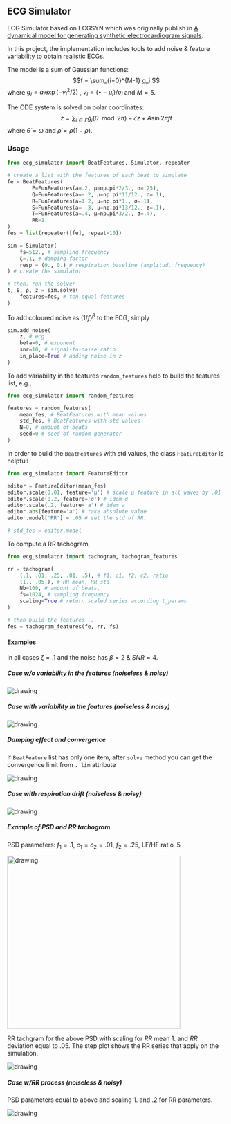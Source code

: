 ## ECG Simulator

ECG Simulator based on ECGSYN which was originally publish in [A dynamical model for generating synthetic electrocardiogram signals](https://ieeexplore.ieee.org/document/1186732). 

In this project, the implementation includes tools to add noise & feature variability to obtain realistic ECGs.

The model is a sum of Gaussian functions:
$$f = \sum_{i=0}^{M-1} g_i $$
where $g_i = a_i  \exp (-{v_i}^2/2)$ , $v_i = (\bullet -\mu_i)/\sigma_i$ and $M=5$.

The ODE system is solved on polar coordinates:
$$\dot{z} = \sum_{i\in\Gamma} \dot{g}_i(\theta\mod{2\pi}) - \zeta z + A \sin 2 \pi f t $$
where $\dot{\theta} = \omega$ and $\dot{\rho} = \rho (1 - \rho)$.

### Usage
```python
from ecg_simulator import BeatFeatures, Simulator, repeater

# create a list with the features of each beat to simulate
fe = BeatFeatures(
        P=FunFeatures(a=.2, μ=np.pi*2/3., σ=.25),
        Q=FunFeatures(a=-.2, μ=np.pi*11/12., σ=.1),
        R=FunFeatures(a=1.2, μ=np.pi*1., σ=.1),
        S=FunFeatures(a=-.3, μ=np.pi*13/12., σ=.1),
        T=FunFeatures(a=.4, μ=np.pi*3/2., σ=.4),
        RR=1.
)
fes = list(repeater([fe], repeat=10))

sim = Simulator(
    fs=512., # sampling frequency
    ζ=.1, # damping factor
    resp = (0., 0.) # respiration baseline (amplitud, frequency)
) # create the simulator

# then, run the solver
t, θ, ρ, z = sim.solve(
    features=fes, # ten equal features
)

```

To add coloured noise as $(1/f)^\beta$ to the ECG, simply

```python
sim.add_noise(
    z, # ecg
    beta=0, # exponent
    snr=10, # signal-to-noise ratio
    in_place=True # adding noise in z
)
```

To add variability in the features ```random_features``` help to build the features list, e.g., 

```python
from ecg_simulator import random_features

features = random_features(
    mean_fes, # BeatFeatures with mean values
    std_fes, # BeatFeatures with std values
    N=8, # amount of beats
    seed=0 # seed of random generator
)
```

In order to build the ```BeatFeatures``` with std values, the class ```FeatureEditor``` is helpfull

```python
from ecg_simulator import FeatureEditor

editor = FeatureEditor(mean_fes) 
editor.scale(0.01, feature='μ') # scale μ feature in all waves by .01
editor.scale(0.2, feature='σ') # idem σ
editor.scale(.2, feature='a') # idem a
editor.abs(feature='a') # take absolute value
editor.model['RR'] = .05 # set the std of RR.

# std_fes = editor.model
```

To compute a RR tachogram,

```python
from ecg_simulator import tachogram, tachogram_features

rr = tachogram(
    (.1, .01, .25, .01, .5), # f1, c1, f2, c2, ratio
    (1., .05,), # RR mean, RR std
    Nb=100, # amount of beats, 
    fs=1024, # sampling frequency
    scaling=True # return scaled series according t_params
)

# then build the features ...
fes = tachogram_features(fe, rr, fs)

```

#### Examples
In all cases $\zeta = .1$ and the noise has $\beta = 2$ & $SNR = 4$.

##### Case w/o variability in the features (noiseless & noisy)

<img src="figs/single.png" alt="drawing" width=""/>

##### Case with variability in the features (noiseless & noisy)

<img src="figs/stat.png" alt="drawing" width=""/>

##### Damping effect and convergence

If `BeatFeature` list has only one item, after `solve` method you can get the convergence limit from `._lim` attribute

<img src="figs/damping.png" alt="drawing" width=""/>

##### Case with respiration drift (noiseless & noisy)

<img src="figs/resp.png" alt="drawing" width=""/>

##### Example of PSD and RR tachogram

PSD parameters: $f_1=.1$, $c_1=c_2=.01$, $f_2=.25$, LF/HF ratio $.5$

<img src="figs/psd.png" alt="drawing" width="400"/>

RR tachgram for the above PSD with scaling for $RR$ mean $1.$ and $RR$ deviation equal to $.05$. The step plot shows the RR series that apply on the simulation.

<img src="figs/rr.png" alt="drawing" width=""/>

##### Case w/RR process (noiseless \& noisy)

PSD parameters equal to above and scaling $1.$ and $.2$ for RR parameters.

<img src="figs/rrsim.png" alt="drawing" width=""/>
